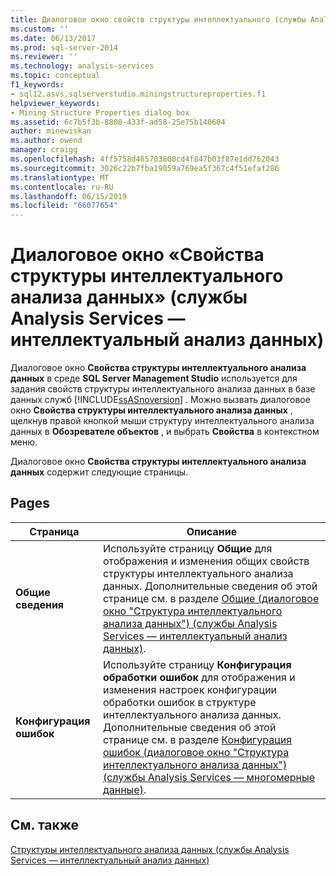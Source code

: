 ```yaml
---
title: Диалоговое окно свойств структуры интеллектуального (службы Analysis Services — Интеллектуальный анализ данных) | Документация Майкрософт
ms.custom: ''
ms.date: 06/13/2017
ms.prod: sql-server-2014
ms.reviewer: ''
ms.technology: analysis-services
ms.topic: conceptual
f1_keywords:
- sql12.asvs.sqlserverstudio.miningstructureproperties.f1
helpviewer_keywords:
- Mining Structure Properties dialog box
ms.assetid: 6c7b5f3b-8808-433f-ad58-25e75b140604
author: minewiskan
ms.author: owend
manager: craigg
ms.openlocfilehash: 4ff5758d465703800cd4f847b03f87e1dd762043
ms.sourcegitcommit: 3026c22b7fba19059a769ea5f367c4f51efaf286
ms.translationtype: MT
ms.contentlocale: ru-RU
ms.lasthandoff: 06/15/2019
ms.locfileid: "66077654"
---
```

# <a name="mining-structure-properties-dialog-analysis-services---data-mining"></a>Диалоговое окно «Свойства структуры интеллектуального анализа данных» (службы Analysis Services — интеллектуальный анализ данных)
  Диалоговое окно **Свойства структуры интеллектуального анализа данных** в среде **SQL Server Management Studio** используется для задания свойств структуры интеллектуального анализа данных в базе данных служб [!INCLUDE[ssASnoversion](../includes/ssasnoversion-md.md)] . Можно вызвать диалоговое окно **Свойства структуры интеллектуального анализа данных** , щелкнув правой кнопкой мыши структуру интеллектуального анализа данных в **Обозревателе объектов** , и выбрать **Свойства** в контекстном меню.  
  
 Диалоговое окно **Свойства структуры интеллектуального анализа данных** содержит следующие страницы.  
  
## <a name="pages"></a>Pages  
  
|Страница|Описание|  
|----------|-----------------|  
|**Общие сведения**|Используйте страницу **Общие** для отображения и изменения общих свойств структуры интеллектуального анализа данных. Дополнительные сведения об этой странице см. в разделе [Общие (диалоговое окно "Структура интеллектуального анализа данных") (службы Analysis Services — интеллектуальный анализ данных)](general-mining-structure-dialog-box-analysis-services-data-mining.md).|  
|**Конфигурация ошибок**|Используйте страницу **Конфигурация обработки ошибок** для отображения и изменения настроек конфигурации обработки ошибок в структуре интеллектуального анализа данных. Дополнительные сведения об этой странице см. в разделе [Конфигурация ошибок (диалоговое окно "Структура интеллектуального анализа данных") (службы Analysis Services — многомерные данные)](error-configuration-mining-structure-dialog-analysis-services-multidimensional-data.md).|  
  
## <a name="see-also"></a>См. также  
 [Структуры интеллектуального анализа данных (службы Analysis Services — интеллектуальный анализ данных)](data-mining/mining-structures-analysis-services-data-mining.md)  
  
  
